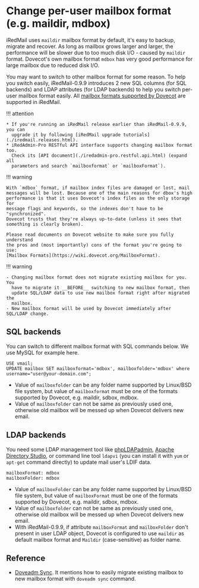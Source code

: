# Change per-user mailbox format (e.g. maildir, mdbox)

iRedMail uses `maildir` mailbox format by default, it's easy to backup, migrate
and recover.  As long as mailbox grows larger and larger, the performance will
be slower due to too much disk I/O - caused by `maildir` format. Dovecot's own
mailbox format `mdbox` has very good performance for large mailbox due to
reduced disk I/O.

You may want to switch to other mailbox format for some reason. To help you
switch easily, iRedMail-0.9.9 introduces 2 new SQL columns (for SQL backends)
and LDAP attributes (for LDAP backends) to help you switch per-user mailbox
format easily. All [mailbox formats supported by
Dovecot](https://wiki.dovecot.org/MailboxFormat) are supported in iRedMail.

!!! attention

    * If you're running an iRedMail release earlier than iRedMail-0.9.9, you can
      upgrade it by following [iRedMail upgrade tutorials](./iredmail.releases.html).
    * iRedAdmin-Pro RESTful API interface supports changing mailbox format too.
      Check its [API document](./iredadmin-pro.restful.api.html) (expand all
      parameters and search `mailboxformat` or `mailboxFormat`).

!!! warning

    With `mdbox` format, if mailbox index files are damaged or lost, mail
    messages will be lost. Because one of the main reasons for dbox's high
    performance is that it uses Dovecot's index files as the only storage for
    message flags and keywords, so the indexes don't have to be "synchronized".
    Dovecot trusts that they're always up-to-date (unless it sees that
    something is clearly broken).

    Please read documents on Dovecot website to make sure you fully understand
    the pros and (most importantly) cons of the format you're going to use:
    [Mailbox Formats](https://wiki.dovecot.org/MailboxFormat).

!!! warning

    - Changing mailbox format does not migrate existing mailbox for you. You
      have to migrate it __BEFORE__ switching to new mailbox format, then
      update SQL/LDAP data to use new mailbox format right after migrated the
      mailbox.
    - New mailbox format will be used by Dovecot immediately after SQL/LDAP change.

## SQL backends

You can switch to different mailbox format with SQL commands below. We use
MySQL for example here.

```
USE vmail;
UPDATE mailbox SET mailboxformat='mdbox', mailboxfolder='mdbox' where username="user@your-domain.com";
```

* Value of `mailboxfolder` can be any folder name supported by Linux/BSD file
  system, but value of `mailboxformat` must be one of the formats supported by
  Dovecot, e.g. maildir, sdbox, mdbox.
* Value of `mailboxfolder` can not be same as previously used one, otherwise
  old mailbox will be messed up when Dovecot delivers new email.

## LDAP backends

You need some LDAP management tool like [phpLDAPadmin](http://phpldapadmin.sourceforge.net/),
[Apache Directory Studio](https://directory.apache.org/studio/), or command
line tool `ldapvi` (you can install it with `yum` or `apt-get` command directly)
to update mail user's LDIF data.

```
mailboxFormat: mdbox
mailboxFolder: mdbox
```

* Value of `mailboxFolder` can be any folder name supported by Linux/BSD file
  system, but value of `mailboxFormat` must be one of the formats supported by
  Dovecot, e.g. maildir, sdbox, mdbox.
* Value of `mailboxfolder` can not be same as previously used one, otherwise
  old mailbox will be messed up when Dovecot delivers new email.
* With iRedMail-0.9.9, if attribute `mailboxFormat` and `mailboxFolder` don't
  present in user LDAP object, Dovecot is configured to use `maildir` as
  default mailbox format and `Maildir` (case-sensitive) as folder name.

## Reference

* [Doveadm Sync](https://wiki.dovecot.org/Tools/Doveadm/Sync). It mentions how
  to easily migrate existing mailbox to new mailbox format with `doveadm sync`
  command.
